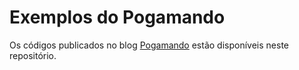 # Exemplos do Pogamando

Os códigos publicados no blog [Pogamando](http://www.pogamando.com.br) estão disponíveis neste repositório.